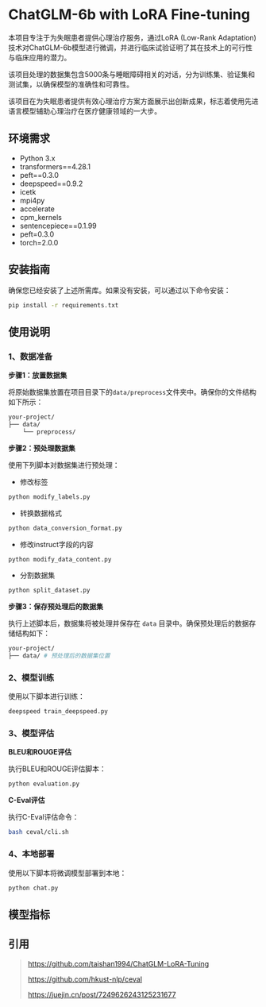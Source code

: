 # ChatGLM-6b with LoRA Fine-tuning

本项目专注于为失眠患者提供心理治疗服务，通过LoRA (Low-Rank Adaptation) 技术对ChatGLM-6b模型进行微调，并进行临床试验证明了其在技术上的可行性与临床应用的潜力。

该项目处理的数据集包含5000条与睡眠障碍相关的对话，分为训练集、验证集和测试集，以确保模型的准确性和可靠性。

该项目在为失眠患者提供有效心理治疗方案方面展示出创新成果，标志着使用先进语言模型辅助心理治疗在医疗健康领域的一大步。

## 环境需求

- Python 3.x
- transformers==4.28.1
- peft==0.3.0
- deepspeed==0.9.2
- icetk
- mpi4py
- accelerate
- cpm_kernels
- sentencepiece==0.1.99
- peft=0.3.0
- torch=2.0.0 

## 安装指南

确保您已经安装了上述所需库。如果没有安装，可以通过以下命令安装：

```bash
pip install -r requirements.txt
```

## 使用说明

### 1、数据准备

**步骤1：放置数据集**

将原始数据集放置在项目目录下的`data/preprocess`文件夹中。确保你的文件结构如下所示：

```bash
your-project/
├── data/
    └── preprocess/
```

**步骤2：预处理数据集**

使用下列脚本对数据集进行预处理：

- 修改标签

```python
python modify_labels.py
```

- 转换数据格式

```python
python data_conversion_format.py
```

- 修改instruct字段的内容

```python
python modify_data_content.py
```

- 分割数据集

```python
python split_dataset.py
```

**步骤3：保存预处理后的数据集**

执行上述脚本后，数据集将被处理并保存在 `data` 目录中。确保预处理后的数据存储结构如下：

```bash
your-project/
├── data/ # 预处理后的数据集位置
```

### 2、模型训练

使用以下脚本进行训练：

```python
deepspeed train_deepspeed.py
```

### 3、模型评估

**BLEU和ROUGE评估**

执行BLEU和ROUGE评估脚本：

```python
python evaluation.py
```

**C-Eval评估**

执行C-Eval评估命令：

```bash
bash ceval/cli.sh
```

### 4、本地部署

使用以下脚本将微调模型部署到本地：

```python
python chat.py
```

## 模型指标



## 引用
> https://github.com/taishan1994/ChatGLM-LoRA-Tuning
> 
> https://github.com/hkust-nlp/ceval
> 
> https://juejin.cn/post/7249626243125231677
